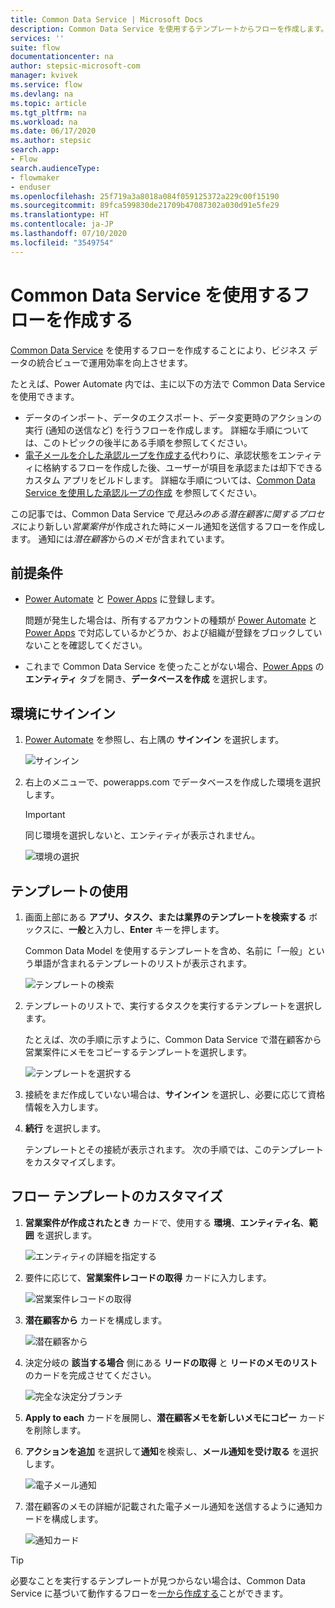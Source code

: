 ```yaml
---
title: Common Data Service | Microsoft Docs
description: Common Data Service を使用するテンプレートからフローを作成します。
services: ''
suite: flow
documentationcenter: na
author: stepsic-microsoft-com
manager: kvivek
ms.service: flow
ms.devlang: na
ms.topic: article
ms.tgt_pltfrm: na
ms.workload: na
ms.date: 06/17/2020
ms.author: stepsic
search.app:
- Flow
search.audienceType:
- flowmaker
- enduser
ms.openlocfilehash: 25f719a3a8018a084f059125372a229c00f15190
ms.sourcegitcommit: 89fca599830de21709b47087302a030d91e5fe29
ms.translationtype: HT
ms.contentlocale: ja-JP
ms.lasthandoff: 07/10/2020
ms.locfileid: "3549754"
---
```

# <a name="create-a-flow-that-uses-common-data-service"></a>Common Data Service を使用するフローを作成する

[Common Data Service](https://powerapps.microsoft.com/tutorials/data-platform-intro/) を使用するフローを作成することにより、ビジネス データの統合ビューで運用効率を向上させます。 


たとえば、Power Automate 内では、主に以下の方法で Common Data Service を使用できます。

* データのインポート、データのエクスポート、データ変更時のアクションの実行 (通知の送信など) を行うフローを作成します。 詳細な手順については、このトピックの後半にある手順を参照してください。
* [電子メールを介した承認ループを作成する](wait-for-approvals.md)代わりに、承認状態をエンティティに格納するフローを作成した後、ユーザーが項目を承認または却下できるカスタム アプリをビルドします。 詳細な手順については、[Common Data Service を使用した承認ループの作成](common-data-model-approve.md) を参照してください。

この記事では、Common Data Service で*見込みのある潜在顧客に関するプロセス*により新しい*営業案件*が作成された時にメール通知を送信するフローを作成します。 通知には*潜在顧客*からの*メモ*が含まれています。

## <a name="prerequisites"></a>前提条件

* [Power Automate](https://flow.microsoft.com) と [Power Apps](https://make.powerapps.com) に登録します。
  
    問題が発生した場合は、所有するアカウントの種類が [Power Automate](sign-up-sign-in.md)  と [Power Apps](https://powerapps.microsoft.com/tutorials/signup-for-powerapps/) で対応しているかどうか、および組織が登録をブロックしていないことを確認してください。
* これまで Common Data Service を使ったことがない場合、[Power Apps](https://web.powerapps.com/#/entities) の **エンティティ** タブを開き、**データベースを作成** を選択します。

## <a name="sign-in-to-your-environment"></a>環境にサインイン

1. [Power Automate](https://flow.microsoft.com) を参照し、右上隅の **サインイン** を選択します。
   
    ![サインイン](./media/common-data-model-intro/signin-flow.png)
1. 右上のメニューで、powerapps.com でデータベースを作成した環境を選択します。
   
    >[!IMPORTANT]
    >同じ環境を選択しないと、エンティティが表示されません。
   
    ![環境の選択](./media/common-data-model-intro/select-environment.png)

## <a name="use-a-template"></a>テンプレートの使用

1. 画面上部にある **アプリ、タスク、または業界のテンプレートを検索する** ボックスに、**一般**と入力し、**Enter** キーを押します。

   Common Data Model を使用するテンプレートを含め、名前に「一般」という単語が含まれるテンプレートのリストが表示されます。
   
    ![テンプレートの検索](./media/common-data-model-intro/template-search.png)

1. テンプレートのリストで、実行するタスクを実行するテンプレートを選択します。
   
    たとえば、次の手順に示すように、Common Data Service で潜在顧客から営業案件にメモをコピーするテンプレートを選択します。
   
    ![テンプレートを選択する](./media/common-data-model-intro/select-template.png)
   
1. 接続をまだ作成していない場合は、**サインイン** を選択し、必要に応じて資格情報を入力します。
   
1. **続行** を選択します。

   テンプレートとその接続が表示されます。 次の手順では、このテンプレートをカスタマイズします。

## <a name="customize-your-flow-template"></a>フロー テンプレートのカスタマイズ

1. **営業案件が作成されたとき** カードで、使用する **環境**、**エンティティ名**、**範囲** を選択します。
   
    ![エンティティの詳細を指定する](./media/common-data-model-intro/specify-instance.png)

1. 要件に応じて、**営業案件レコードの取得** カードに入力します。
   
    ![営業案件レコードの取得](./media/common-data-model-intro/get-opportunity-record.png)

1. **潜在顧客から** カードを構成します。 
   
    ![潜在顧客から](./media/common-data-model-intro/originate-from-lead.png)

1. 決定分岐の **該当する場合** 側にある **リードの取得** と **リードのメモのリスト** のカードを完成させてください。 

   ![完全な決定分ブランチ](./media/common-data-model-intro/get-lead-list-notes.png)

1. **Apply to each** カードを展開し、**潜在顧客メモを新しいメモにコピー** カードを削除します。

1. **アクションを追加** を選択して**通知**を検索し、**メール通知を受け取る** を選択します。

   ![電子メール通知](./media/common-data-model-intro/apply-to-each.png)

1. 潜在顧客のメモの詳細が記載された電子メール通知を送信するように通知カードを構成します。

   ![通知カード](./media/common-data-model-intro/notification-card.png)


>[!TIP]
>必要なことを実行するテンプレートが見つからない場合は、Common Data Service に基づいて動作するフローを[一から作成する](get-started-logic-flow.md)ことができます。

